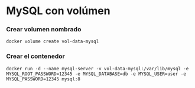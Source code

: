 # MySQL con volúmen

### Crear volumen nombrado

```
docker volume create vol-data-mysql
```

### Crear el contenedor

```
docker run -d --name mysql-server -v vol-data-mysql:/var/lib/mysql -e MYSQL_ROOT_PASSWORD=12345 -e MYSQL_DATABASE=db -e MYSQL_USER=user -e MYSQL_PASSWORD=12345 mysql:8
```

